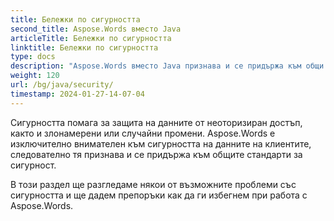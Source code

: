 ```yaml
---
title: Бележки по сигурността
second_title: Aspose.Words вместо Java
articleTitle: Бележки по сигурността
linktitle: Бележки по сигурността
type: docs
description: "Aspose.Words вместо Java признава и се придържа към общи стандарти за сигурност, за да гарантира високо ниво на сигурност на данните. Вижте възможните проблеми със сигурността и препоръки как да ги избегнете."
weight: 120
url: /bg/java/security/
timestamp: 2024-01-27-14-07-04
---
```


Сигурността помага за защита на данните от неоторизиран достъп, както и злонамерени или случайни промени. Aspose.Words е изключително внимателен към сигурността на данните на клиентите, следователно тя признава и се придържа към общите стандарти за сигурност.

В този раздел ще разгледаме някои от възможните проблеми със сигурността и ще дадем препоръки как да ги избегнем при работа с Aspose.Words.
